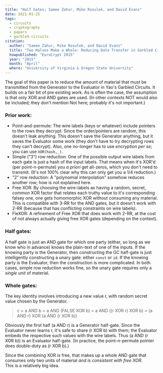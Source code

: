 ```yaml
---
title: "Half Gates; Samee Zahur, Mike Rosulek, and David Evans"
date: 2021-01-25
tags:
  - circuits
  - cryptography
  - papers
  - garbled-circuits
citation:
  author: "Samee Zahur, Mike Rosulek, and David Evans"
  title: "Two Halves Make a Whole: Reducing Data Transfer in Garbled Circuits using Half Gates"
  howpublished: "EuroCrypt 2015"
  year: "2015"
  month: "April"
  where: "University of Virginia & Oregon State University"
---
```


The goal of this paper is to reduce the amount of material that must be transmitted from the Generator to the Evaluator in Yao's Garbled Circuits. 
It builds on a fair bit of pre existing work. 
As is often the case, the assumption is that only XOR and AND gates are used.
(In other contexts NOT would also be included; they don't mention Not here; probably it's not important.)

### Prior work:
- Point-and-permute: The wire labels (keys or whatever) include pointers to the rows they decrypt. Since the order/pointers are random, this doesn't leak anything. This doesn't save the Generator anything, but it saves the Evaluator some work (they don't have to try decrypting rows they can't decrypt).
Also, one no-longer has to use _encryption_ _per se_; you can use `XOR(hash,_)`. 
- Simple ("3") row reduction: One of the possible output wire labels from each gate is just a hash of the input labels. That means when it's XOR'd (per point-n-permute) you _a priori_ get all-zeros, which you don't need to transmit. (It's not 100% clear why this can only get you a 1/4 reduction.)
- "2" row reduction: A "polynomial interpolation" somehow reduces another row; how is not explained here. 
- Free XOR: By choosing the wire-labels as having a random, secret, _common_ XOR factor that relates each truthy value to it's corresponding falsey one, one gets homomorphic XOR without consuming any material. This is compatible with 3-RR for the AND gates, but it doesn't work with 2-RR (because that has conflicting constraints on wire labels). 
- FleXOR: A refinement of Free XOR that does work with 2-RR, at the cost of not always actually giving free XOR gates (depending on the context).

### Half gates:
A half gate is just an AND gate for which one party (either, so long as we know who in advance) knows the plain-text of one of the inputs. 
If the knowing party is the Generator, then constructing the GC half-gate is just intelligently constructing a unary gate: either `const` or `id`. 
If the knowing party is the Evaluator, then the construction is more complicated.
In both cases, simple row reduction works fine, so the unary gate requires only a _single unit_ of material. 

### Whole gates:
The key identity involves introducing a new value r, with random secret value chosen by the Generator.

> c = a AND b = a AND (FALSE XOR b)
>             = a AND ((r XOR r) XOR b)
>             = (a AND r) XOR (a AND (r XOR b))

Obviously the first half (a AND r) is a Generator half-gate. 
Since the Evaluator never learns r, it's safe to share (r XOR b) with them; the Evaluator embeds the respective such values with the wire labels. 
Thus (a AND (r XOR b)) is an Evaluator half-gate. 
(In practice, the point-n-permute pointer does double-duty as (r XOR b).)

Since the combining XOR is free, that makes up a whole AND gate that consumes only two units of material _and is consistent with free XOR_.  
This is a relatively big idea. 


